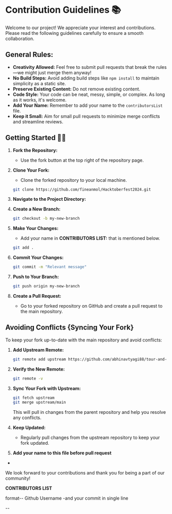 # Contribution Guidelines 📚

Welcome to our project! We appreciate your interest and contributions. Please read the following guidelines carefully to ensure a smooth collaboration.

## General Rules:

- **Creativity Allowed:** Feel free to submit pull requests that break the rules—we might just merge them anyway!
- **No Build Steps:** Avoid adding build steps like `npm install` to maintain simplicity as a static site.
- **Preserve Existing Content:** Do not remove existing content.
- **Code Style:** Your code can be neat, messy, simple, or complex. As long as it works, it's welcome.
- **Add Your Name:** Remember to add your name to the `contributorsList` file.
- **Keep it Small:** Aim for small pull requests to minimize merge conflicts and streamline reviews.

## Getting Started 🤩🤗

1. **Fork the Repository:**
   - Use the fork button at the top right of the repository page.

2. **Clone Your Fork:**
   - Clone the forked repository to your local machine.

   ```bash
   git clone https://github.com/fineanmol/Hacktoberfest2024.git
   ```

3. **Navigate to the Project Directory:**

   

4. **Create a New Branch:**

   ```bash
   git checkout -b my-new-branch
   ```

5. **Make Your Changes:**
   - Add your name in **CONTRIBUTORS LIST:** that is mentioned below.

   ```bash
   git add .
   ```

6. **Commit Your Changes:**

   ```bash
   git commit -m "Relevant message"
   ```

7. **Push to Your Branch:**

   ```bash
   git push origin my-new-branch
   ```

8. **Create a Pull Request:**
   - Go to your forked repository on GitHub and create a pull request to the main repository.

## Avoiding Conflicts {Syncing Your Fork}

To keep your fork up-to-date with the main repository and avoid conflicts:

1. **Add Upstream Remote:**

   ```bash
   git remote add upstream https://github.com/abhinavtyagi88/tour-and-travel.git
   ```

2. **Verify the New Remote:**

   ```bash
   git remote -v
   ```

3. **Sync Your Fork with Upstream:**

   ```bash
   git fetch upstream
   git merge upstream/main
   ```

   This will pull in changes from the parent repository and help you resolve any conflicts.

4. **Keep Updated:**
   - Regularly pull changes from the upstream repository to keep your fork updated.


5. **Add your name to this file before pull request**
-

We look forward to your contributions and thank you for being a part of our community!

**CONTRIBUTORS LIST**

format--
Github Username
-and your commit in single line

--

